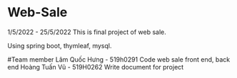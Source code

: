 # Web-Sale
1/5/2022 - 25/5/2022
This is final project of web sale.

Using spring boot, thymleaf, mysql.

#Team member
Lâm Quốc Hưng - 519h0291 Code web sale front end, back end
Hoàng Tuấn Vũ - 519H0262 Write document for project